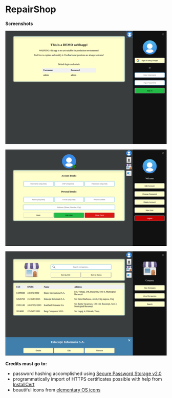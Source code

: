 RepairShop
=============================
**Screenshots**  

![Welcome Page](screenshots/login_screen.png "Login Screen")

![Create a new account](screenshots/new_account.png "New Account")

![View Companies](screenshots/view_companies.png "View Companies List")



**Credits must go to:**

- password hashing accomplished using [Secure Password Storage v2.0](https://github.com/defuse/password-hashing)
- programmatically import of HTTPS certificates possible with help from [InstallCert](https://github.com/escline/InstallCert)
- beautiful icons from [elementary OS icons](https://github.com/elementary/icons)

